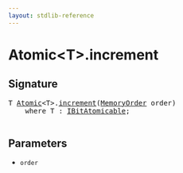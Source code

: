 ```yaml
---
layout: stdlib-reference
---
```


# Atomic\<T\>\.increment

## Signature 

<pre>
T <a href="/stdlib-reference/types/Atomic/index" class="code_type">Atomic</a>&lt;T&gt;.<a href="/stdlib-reference/types/Atomic/increment">increment</a>(<a href="/stdlib-reference/types/MemoryOrder/index" class="code_type">MemoryOrder</a> <span class='code_param'>order</span>)
    <span class='code_keyword'>where</span> T : <a href="/stdlib-reference/interfaces/IBitAtomicable/index" class="code_type">IBitAtomicable</a>;

</pre>

## Parameters

* `order`

